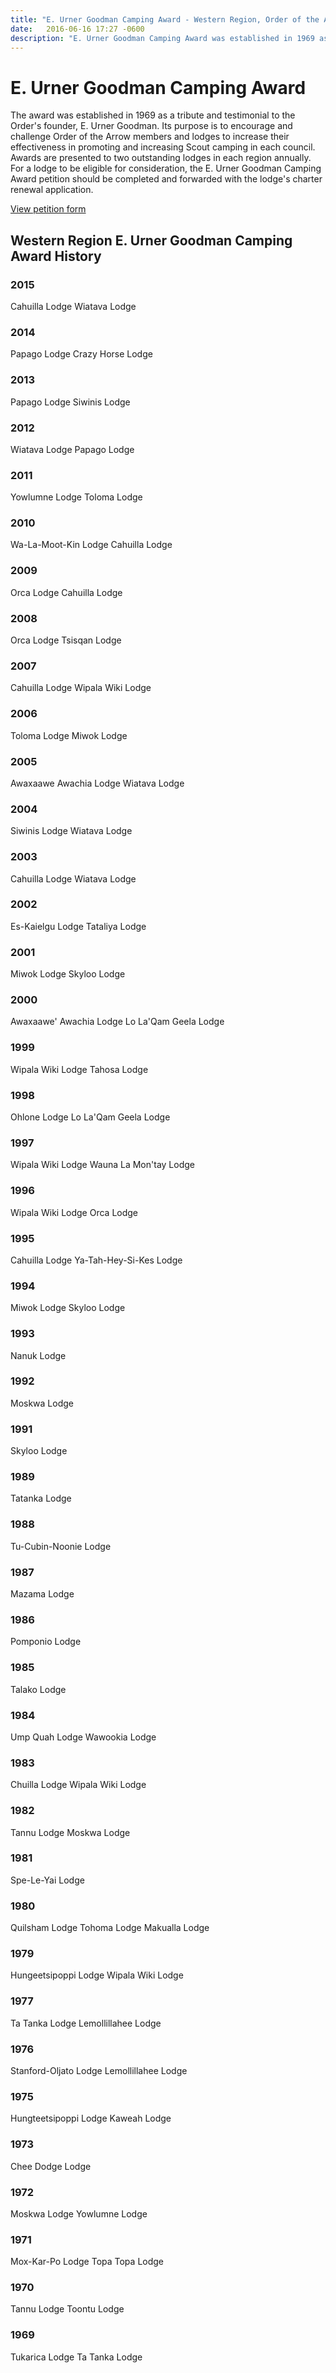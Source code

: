 ```yaml
---
title: "E. Urner Goodman Camping Award - Western Region, Order of the Arrow, Boy Scouts of America"
date:   2016-06-16 17:27 -0600
description: "E. Urner Goodman Camping Award was established in 1969 as a tribute and testimonial to the Order's founder, E. Urner Goodman."
---
```


#  E. Urner Goodman Camping Award

The award was established in 1969 as a tribute and testimonial to the Order's founder, E. Urner Goodman. Its purpose is to encourage and challenge Order of the Arrow members and lodges to increase their effectiveness in promoting and increasing Scout camping in each council. Awards are presented to two outstanding lodges in each region annually. For a lodge to be eligible for consideration, the E. Urner Goodman Camping Award petition should be completed and forwarded with the lodge's charter renewal application.

<a href="http://www.oa-bsa.org/pages/content/printable-forms" target="_blank" class="btn btn-default btn-block"><i class="fa fa-external-link"></i> View petition form</a>

## Western Region E. Urner Goodman Camping Award History

### 2015
Cahuilla Lodge
Wiatava Lodge

### 2014
Papago Lodge
Crazy Horse Lodge

### 2013
Papago Lodge
Siwinis Lodge

### 2012
Wiatava Lodge
Papago Lodge

### 2011
Yowlumne Lodge
Toloma Lodge

### 2010
Wa-La-Moot-Kin Lodge
Cahuilla Lodge

### 2009
Orca Lodge
Cahuilla Lodge

### 2008
Orca Lodge
Tsisqan Lodge

### 2007
Cahuilla Lodge
Wipala Wiki Lodge

### 2006
Toloma Lodge
Miwok Lodge

### 2005
Awaxaawe Awachia Lodge
Wiatava Lodge

### 2004
Siwinis Lodge
Wiatava Lodge

### 2003
Cahuilla Lodge
Wiatava Lodge

### 2002
Es-Kaielgu Lodge
Tataliya Lodge

### 2001
Miwok Lodge
Skyloo Lodge

### 2000
Awaxaawe' Awachia Lodge
Lo La'Qam Geela Lodge

### 1999
Wipala Wiki Lodge
Tahosa Lodge

### 1998
Ohlone Lodge
Lo La'Qam Geela Lodge

### 1997
Wipala Wiki Lodge
Wauna La Mon'tay Lodge

### 1996
Wipala Wiki Lodge
Orca Lodge

### 1995
Cahuilla Lodge
Ya-Tah-Hey-Si-Kes Lodge

### 1994
Miwok Lodge
Skyloo Lodge

### 1993
Nanuk Lodge

### 1992
Moskwa Lodge

### 1991
Skyloo Lodge

### 1989
Tatanka Lodge

### 1988
Tu-Cubin-Noonie Lodge

### 1987
Mazama Lodge

### 1986
Pomponio Lodge

### 1985
Talako Lodge

### 1984
Ump Quah Lodge
Wawookia Lodge

### 1983
Chuilla Lodge
Wipala Wiki Lodge

### 1982
Tannu Lodge
Moskwa Lodge

### 1981
Spe-Le-Yai Lodge

### 1980
Quilsham Lodge
Tohoma Lodge
Makualla Lodge

### 1979
Hungeetsipoppi Lodge
Wipala Wiki Lodge

### 1977
Ta Tanka Lodge
Lemollillahee Lodge

### 1976
Stanford-Oljato Lodge
Lemollillahee Lodge

### 1975
Hungteetsipoppi Lodge
Kaweah Lodge

### 1973
Chee Dodge Lodge

### 1972
Moskwa Lodge
Yowlumne Lodge

### 1971
Mox-Kar-Po Lodge
Topa Topa Lodge

### 1970
Tannu Lodge
Toontu Lodge

### 1969
Tukarica Lodge
Ta Tanka Lodge